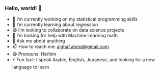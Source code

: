 ### Hello, world! 👋

- 🔭 I’m currently working on my statistical programming skills
- 🌱 I’m currently learning about regression
- 😄 I’m looking to collaborate on data science projects
- 🤔 I’m looking for help with Machine Learning math
- 💬 Ask me about anything
- 📫 How to reach me: alghaf.ahmd@gmail.com
- 😄 Pronouns: He/him
- ⚡ Fun fact: I speak Arabic, English, Japanese, and looking for a new language to learn
